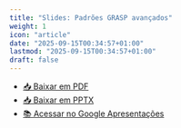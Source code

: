 ```yaml
---
title: "Slides: Padrões GRASP avançados"
weight: 1
icon: "article"
date: "2025-09-15T00:34:57+01:00"
lastmod: "2025-09-15T00:34:57+01:00"
draft: false
---
```


- [📥 Baixar em PDF](/slides/Padroes-GRASP-avancados/Padroes-GRASP-avancados.pdf)
- [📥 Baixar em PPTX](/slides/Padroes-GRASP-avancados/Padroes-GRASP-avancados.pptx)
- [📚 Acessar no Google Apresentações](https://docs.google.com/presentation/d/1Tsqtedml5d68h52HBQr5dMXB69nBsMqRmPkvCYAA_Qw/edit?usp=sharing)

